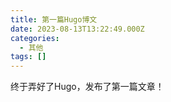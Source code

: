 ```yaml
---
title: 第一篇Hugo博文
date: 2023-08-13T13:22:49.000Z
categories:
  - 其他
tags: []
---
```

终于弄好了Hugo，发布了第一篇文章！
